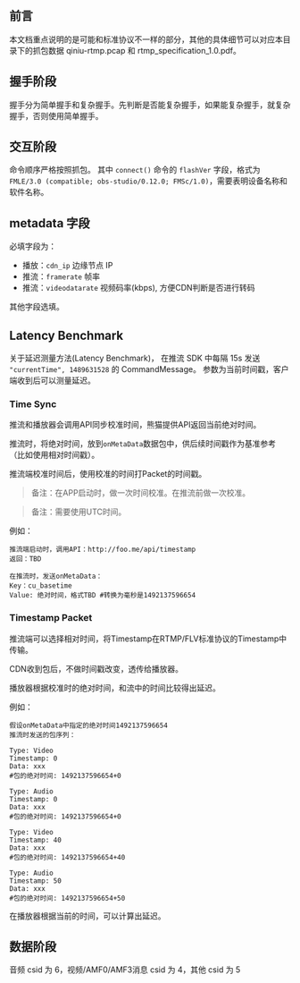 ## 前言
本文档重点说明的是可能和标准协议不一样的部分，其他的具体细节可以对应本目录下的抓包数据 qiniu-rtmp.pcap 和 rtmp_specification_1.0.pdf。
## 握手阶段
握手分为简单握手和复杂握手。先判断是否能复杂握手，如果能复杂握手，就复杂握手，否则使用简单握手。
## 交互阶段
命令顺序严格按照抓包。
其中 `connect()` 命令的 `flashVer` 字段，格式为 `FMLE/3.0 (compatible; obs-studio/0.12.0; FMSc/1.0)`，需要表明设备名称和软件名称。
## metadata 字段
必填字段为：
 - 播放：`cdn_ip` 边缘节点 IP
 - 推流：`framerate` 帧率
 - 推流：`videodatarate` 视频码率(kbps), 方便CDN判断是否进行转码
 
其他字段选填。

## Latency Benchmark 

关于延迟测量方法(Latency Benchmark)，
在推流 SDK 中每隔 15s 发送 `"currentTime", 1489631528` 的 CommandMessage。
参数为当前时间戳，客户端收到后可以测量延迟。

### Time Sync

推流和播放器会调用API同步校准时间，熊猫提供API返回当前绝对时间。

推流时，将绝对时间，放到`onMetaData`数据包中，供后续时间戳作为基准参考（比如使用相对时间戳）。

推流端校准时间后，使用校准的时间打Packet的时间戳。

> 备注：在APP启动时，做一次时间校准。在推流前做一次校准。

> 备注：需要使用UTC时间。

例如：

```
推流端启动时，调用API：http://foo.me/api/timestamp
返回：TBD

在推流时，发送onMetaData：
Key：cu_basetime
Value: 绝对时间，格式TBD #转换为毫秒是1492137596654
```

### Timestamp Packet

推流端可以选择相对时间，将Timestamp在RTMP/FLV标准协议的Timestamp中传输。

CDN收到包后，不做时间戳改变，透传给播放器。

播放器根据校准时的绝对时间，和流中的时间比较得出延迟。

例如：

```
假设onMetaData中指定的绝对时间1492137596654
推流时发送的包序列：

Type: Video
Timestamp: 0
Data: xxx
#包的绝对时间: 1492137596654+0

Type: Audio
Timestamp: 0
Data: xxx
#包的绝对时间: 1492137596654+0

Type: Video
Timestamp: 40
Data: xxx
#包的绝对时间: 1492137596654+40

Type: Audio
Timestamp: 50
Data: xxx
#包的绝对时间: 1492137596654+50
```

在播放器根据当前的时间，可以计算出延迟。

## 数据阶段
音频 csid 为 6，视频/AMF0/AMF3消息 csid 为 4，其他 csid 为 5
